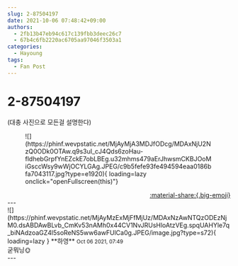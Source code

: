 ```yaml
---
slug: 2-87504197
date: 2021-10-06 07:48:42+09:00
authors:
  - 2fb13b47eb94c617c139fbb3deec26c7
  - 67b4c6fb2220ac6705aa97046f3503a1
categories:
  - Hayoung
tags:
  - Fan Post
---
```


# 2-87504197

<div class="post-container" markdown="1">
<div class="content-container md-sidebar__scrollwrap" markdown="1">

(대충 사진으로 모든걸 설명한다)
<figure markdown="1">
![](https://phinf.wevpstatic.net/MjAyMjA3MDJfODcg/MDAxNjU2NzQ0ODk0OTAw.q9s3uI_cJ4Qds6zoHau-fldhebGrpfYnEZckE7obLBEg.u32mhms479aErJhwsmCKBJOoMiGsccWsy9wWjOCYLGAg.JPEG/c9b5fefe93fe494594eaa0186bfa7043117.jpg?type=e1920){ loading=lazy onclick="openFullscreen(this)"}
</figure>


</div>
</div>

<div style="text-align: right;" markdown="1">
<a href="https://weverse.io/fromis9/fanpost/2-87504197" style="text-align: right;">:material-share:{.big-emoji}</a>
</div>
---

<div class="comments-container md-sidebar__scrollwrap" markdown="1">
<div class="comment" markdown="1">
<div class='id-container' markdown="1">
![](https://phinf.wevpstatic.net/MjAyMzExMjFfMjUz/MDAxNzAwNTQzODEzNjM0.dsABDAwBLvb_CmKv53nAMh0x44CV1NvJRUsHloAtzVEg.spqUAHYle7q_biNAdzoaGZ4l5soReNS5ww6awFUlCa0g.JPEG/image.jpg?type=s72){ loading=lazy }
**<span class="artist">하영</span>** <small>Oct 06 2021, 07:49</small><br>
</div>
<div class='comment-body' markdown="1">
굳뭐닝🌞
</div>
</div>
</div>
---
